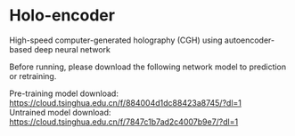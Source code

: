 # Holo-encoder
High-speed computer-generated holography (CGH) using autoencoder-based deep neural network

Before running, please download the following network model to prediction or retraining.   

Pre-training model download: https://cloud.tsinghua.edu.cn/f/884004d1dc88423a8745/?dl=1   
Untrained model download: https://cloud.tsinghua.edu.cn/f/7847c1b7ad2c4007b9e7/?dl=1   
